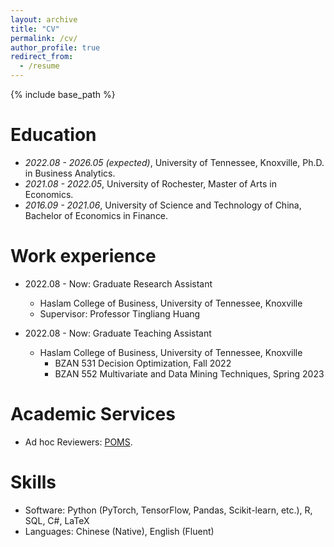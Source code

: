 ```yaml
---
layout: archive
title: "CV"
permalink: /cv/
author_profile: true
redirect_from:
  - /resume
---
```


{% include base_path %}

Education
======
* *2022.08 - 2026.05 (expected)*, University of Tennessee, Knoxville, Ph.D. in Business Analytics.
* *2021.08 - 2022.05*, University of Rochester, Master of Arts in Economics. 
* *2016.09 - 2021.06*, University of Science and Technology of China, Bachelor of Economics in Finance. 

Work experience
======
* 2022.08 - Now: Graduate Research Assistant
  * Haslam College of Business, University of Tennessee, Knoxville
  * Supervisor: Professor Tingliang Huang

* 2022.08 - Now: Graduate Teaching Assistant
  * Haslam College of Business, University of Tennessee, Knoxville
    * BZAN 531 Decision Optimization, Fall 2022
    * BZAN 552 Multivariate and Data Mining Techniques, Spring 2023
  


<!-- Publications
======
  <ul>{% for post in site.publications %}
    {% include archive-single-cv.html %}
  {% endfor %}</ul> -->
  
<!-- Talks
======
  <ul>{% for post in site.talks %}
    {% include archive-single-talk-cv.html %}
  {% endfor %}</ul> -->
  
<!-- Teaching
======
  <ul>{% for post in site.teaching %}
    {% include archive-single-cv.html %}
  {% endfor %}</ul> -->
  
Academic Services
======
* Ad hoc Reviewers: [POMS](https://www.poms.org/journal).


Skills
======
* Software: Python (PyTorch, TensorFlow, Pandas, Scikit-learn, etc.), R, SQL, C#, LaTeX
* Languages: Chinese (Native), English (Fluent)